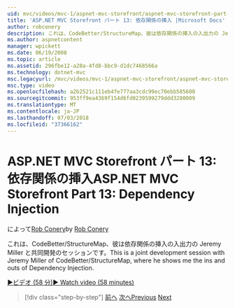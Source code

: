 ```yaml
---
uid: mvc/videos/mvc-1/aspnet-mvc-storefront/aspnet-mvc-storefront-part-13-dependency-injection
title: 'ASP.NET MVC Storefront パート 13: 依存関係の挿入 |Microsoft Docs'
author: robconery
description: これは、CodeBetter/StructureMap、彼は依存関係の挿入の入出力の Jeremy Miller と共同開発のセッションです。
ms.author: aspnetcontent
manager: wpickett
ms.date: 06/19/2008
ms.topic: article
ms.assetid: 296fbe12-a28a-4fd8-bbc9-d1dc7468566a
ms.technology: dotnet-mvc
msc.legacyurl: /mvc/videos/mvc-1/aspnet-mvc-storefront/aspnet-mvc-storefront-part-13-dependency-injection
msc.type: video
ms.openlocfilehash: a2b2521c111eb4fe777aa3cdc99ec70ebb585600
ms.sourcegitcommit: 953ff9ea4369f154d6fd0239599279ddd3280009
ms.translationtype: MT
ms.contentlocale: ja-JP
ms.lasthandoff: 07/03/2018
ms.locfileid: "37366162"
---
```

<a name="aspnet-mvc-storefront-part-13-dependency-injection"></a><span data-ttu-id="98937-103">ASP.NET MVC Storefront パート 13: 依存関係の挿入</span><span class="sxs-lookup"><span data-stu-id="98937-103">ASP.NET MVC Storefront Part 13: Dependency Injection</span></span>
====================
<span data-ttu-id="98937-104">によって[Rob Conery](https://github.com/robconery)</span><span class="sxs-lookup"><span data-stu-id="98937-104">by [Rob Conery](https://github.com/robconery)</span></span>

<span data-ttu-id="98937-105">これは、CodeBetter/StructureMap、彼は依存関係の挿入の入出力の Jeremy Miller と共同開発のセッションです。</span><span class="sxs-lookup"><span data-stu-id="98937-105">This is a joint development session with Jeremy Miller of CodeBetter/StructureMap, where he shows me the ins and outs of Dependency Injection.</span></span>

[<span data-ttu-id="98937-106">&#9654;ビデオ (58 分)</span><span class="sxs-lookup"><span data-stu-id="98937-106">&#9654; Watch video (58 minutes)</span></span>](https://channel9.msdn.com/Blogs/ASP-NET-Site-Videos/aspnet-mvc-storefront-part-13-dependency-injection)

> [!div class="step-by-step"]
> <span data-ttu-id="98937-107">[前へ](aspnet-mvc-storefront-part-12-mocking.md)
> [次へ](aspnet-mvc-storefront-part-14-rich-client-interaction.md)</span><span class="sxs-lookup"><span data-stu-id="98937-107">[Previous](aspnet-mvc-storefront-part-12-mocking.md)
[Next](aspnet-mvc-storefront-part-14-rich-client-interaction.md)</span></span>
